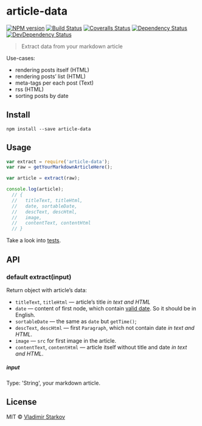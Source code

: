 # article-data

[![NPM version][npm-image]][npm-url]
[![Build Status][travis-image]][travis-url]
[![Coveralls Status][coveralls-image]][coveralls-url]
[![Dependency Status][depstat-image]][depstat-url]
[![DevDependency Status][depstat-dev-image]][depstat-dev-url]

> Extract data from your markdown article

Use-cases:

* rendering posts itself (HTML)
* rendering posts’ list (HTML)
* meta-tags per each post (Text)
* rss (HTML)
* sorting posts by date

## Install

    npm install --save article-data

## Usage

```js
var extract = require('article-data');
var raw = getYourMarkdownArticleHere();

var article = extract(raw);

console.log(article);
  // {
  //   titleText, titleHtml,
  //   date, sortableDate,
  //   descText, descHtml,
  //   image,
  //   contentText, contentHtml
  // }
```

Take a look into [tests][t].

[t]: https://github.com/iamstarkov/article-data/blob/master/test.js
## API

### default extract(input)

Return object with article’s data:

* `titleText`, `titleHtml` — article’s title _in text and HTML_
* `date` — content of first node, which contain [valid date][valid-date]. So it should be in English.
* `sortableDate` — the same as `date` but `getTime()`;
* `descText`, `descHtml` — first `Paragraph`, which not contain date _in text and HTML_.
* `image` — `src` for first image in the article.
* `contentText`, `contentHtml` — article itself without title and date _in text and HTML_.

[valid-date]: http://momentjs.com/docs/#/parsing/is-valid/

##### input

Type: 'String', your markdown article.

## License

MIT © [Vladimir Starkov](https://iamstarkov.com/)


[npm-url]: https://npmjs.org/package/article-data
[npm-image]: https://img.shields.io/npm/v/article-data.svg?style=flat-square

[travis-url]: https://travis-ci.org/iamstarkov/article-data
[travis-image]: https://img.shields.io/travis/iamstarkov/article-data/master.svg?style=flat-square

[coveralls-url]: https://coveralls.io/r/iamstarkov/article-data
[coveralls-image]: https://img.shields.io/coveralls/iamstarkov/article-data/master.svg?style=flat-square

[depstat-url]: https://david-dm.org/iamstarkov/article-data
[depstat-image]: https://david-dm.org/iamstarkov/article-data.svg?style=flat-square

[depstat-dev-url]: https://david-dm.org/iamstarkov/article-data
[depstat-dev-image]: https://david-dm.org/iamstarkov/article-data/dev-status.svg?style=flat-square
